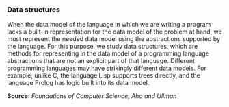 ### Data structures

When the data model of the language in which we are writing a program lacks a built-in representation for the data model of the problem at hand, we must represent the needed data model using the abstractions supported by the language. For this purpose, we study data structures, which are methods for representing in the data model of a programming language abstractions that are not an explicit part of that language. Different programming languages may have strikingly different data models. For example, unlike C, the language Lisp supports trees directly, and the language Prolog has logic built into its data model.


**Source:** _Foundations of Computer Science, Aho and Ullman_
